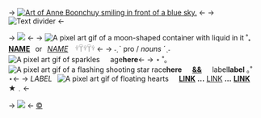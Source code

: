 -> [![Art of Anne Boonchuy smiling in front of a blue sky.](https://i.postimg.cc/kMtqXHY8/d186043618c3936dd0b527e3b6de1fcc76c242e1.png)](https://twitter.com/raebits/status/1504023374334345217) <-
-> ![Text divider](https://i.postimg.cc/YCbQqRdc/c76270ae2911015909a503e010a5d2dc6ec03549.png) <-

-> ![](https://i.postimg.cc/prGzr7PX/space.png) <-
  -> ![A pixel art gif of a moon-shaped container with liquid in it](https://i.postimg.cc/j207kFSf/8bb1c61e886b4beb939e7f9c806803eb1c619a05.gif) ˚₊⠀⠀  [**NAME**](/)⠀or⠀[*NAME*](/) ⠀𓍊𓋼𓍊𓋼𓍊 <-
-> ˗ˏˋ pro / *nouns* ´ˎ˗⠀![A pixel art gif of sparkles](https://i.postimg.cc/xCHkH331/D6rJY6n.gif)⠀⠀age**here**<-
-> ⋆ ˚｡ ![A pixel art gif of a flashing shooting star](https://i.postimg.cc/1tZRxhDy/mfIKJ6E.gif) race**here**⠀⠀[**&&**](/)⠀⠀label**label** ｡˚ ⋆<-
-> *LABEL*⠀![A pixel art gif of floating hearts](https://i.postimg.cc/s24q2ttj/FOI9hWY.gif)⠀⠀[**LINK**](/) **...** [LINK](/) **...** [**LINK**](/) ★﹒<-

-> ![](https://i.postimg.cc/prGzr7PX/space.png) <-
[©](/frapuccino)